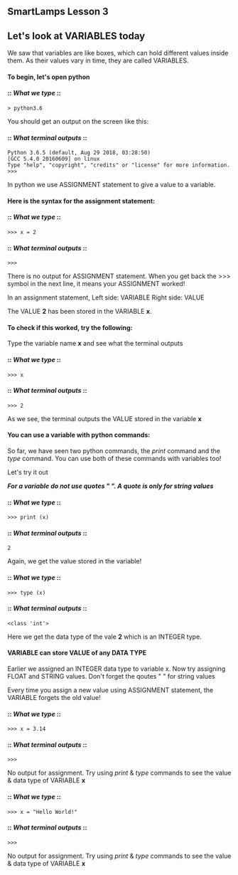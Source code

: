 ## SmartLamps Lesson 3
## Let's look at VARIABLES today

We saw that variables are like boxes, which can hold different values inside them. As their values vary in time, they are called VARIABLES. 

#### To begin, let's open python
#### :: _What we type_ ::
```
> python3.6
```
You should get an output on the screen like this:

#### :: _What terminal outputs_ ::
```
Python 3.6.5 (default, Aug 29 2018, 03:28:50)
[GCC 5.4.0 20160609] on linux
Type "help", "copyright", "credits" or "license" for more information.
>>>
```
In python we use ASSIGNMENT statement to give a value to a variable.

#### Here is the syntax for the assignment statement: 

#### :: _What we type_ ::
```
>>> x = 2
```
#### :: _What terminal outputs_ ::
```
>>>
```
There is no output for ASSIGNMENT statement. When you get back the >>> symbol in the next line, it means your ASSIGNMENT worked! 

In an assignment statement,
Left side: VARIABLE
Right side: VALUE

The VALUE **2** has been stored in the VARIABLE **x**. 

#### To check if this worked, try the following:

Type the variable name **x** and see what the terminal outputs
#### :: _What we type_ ::
```
>>> x
```
#### :: _What terminal outputs_ ::
```
>>> 2
```

As we see, the terminal outputs the VALUE stored in the variable **x**

#### You can use a variable with python commands:

So far, we have seen two python commands, the *print* command and the *type* command. You can use both of these commands with variables too! 

Let's try it out

***For a variable do not use quotes " ". A quote is only for string values***

#### :: _What we type_ ::
```
>>> print (x)
```
#### :: _What terminal outputs_ ::
```
2
```
Again, we get the value stored in the variable!

#### :: _What we type_ ::
```
>>> type (x)
```
#### :: _What terminal outputs_ ::
```
<class 'int'>
```
Here we get the data type of the vale **2** which is an INTEGER type. 

#### VARIABLE can store VALUE of any DATA TYPE
Earlier we assigned an INTEGER data type to variable x. Now try assigning FLOAT and STRING values. Don't forget the qoutes " " for string values

Every time you assign a new value using ASSIGNMENT statement, the VARIABLE forgets the old value!

#### :: _What we type_ ::
```
>>> x = 3.14
```
#### :: _What terminal outputs_ ::
```
>>>
```
No output for assignment. Try using *print* & *type* commands to see the value & data type of VARIABLE **x**

#### :: _What we type_ ::
```
>>> x = "Hello World!"
```
#### :: _What terminal outputs_ ::
```
>>>
```

No output for assignment. Try using *print* & *type* commands to see the value & data type of VARIABLE **x**

